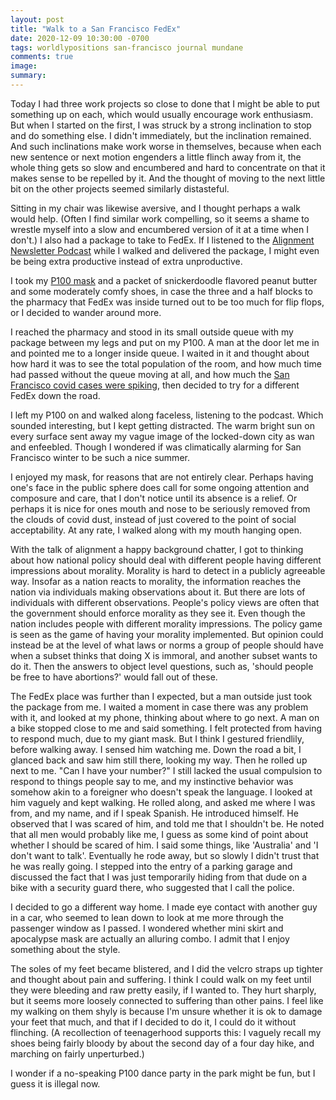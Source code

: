 ```yaml
---
layout: post
title: "Walk to a San Francisco FedEx"
date: 2020-12-09 10:30:00 -0700
tags: worldlypositions san-francisco journal mundane
comments: true
image:
summary:
---
```

Today I had three work projects so close to done that I might be able to put something up on each, which would usually encourage work enthusiasm. But when I started on the first, I was struck by a strong inclination to stop and do something else. I didn't immediately, but the inclination remained. And such inclinations make work worse in themselves, because when each new sentence or next motion engenders a little flinch away from it, the whole thing gets so slow and encumbered and hard to concentrate on that it makes sense to be repelled by it. And the thought of moving to the next little bit on the other projects seemed similarly distasteful.

Sitting in my chair was likewise aversive, and I thought perhaps a walk would help. (Often I find similar work compelling, so it seems a shame to wrestle myself into a slow and encumbered version of it at a time when I don't.)  I also had a package to take to FedEx. If I listened to the [Alignment Newsletter Podcast](https://alignment-newsletter.libsyn.com/) while I walked and delivered the package, I might even be being extra productive instead of extra unproductive.

I took my [P100 mask](https://worldspiritsockpuppet.com/2020/10/22/P100-PSA.html) and a packet of snickerdoodle flavored peanut butter and some moderately comfy shoes, in case the three and a half blocks to the pharmacy that FedEx was inside turned out to be too much for flip flops, or I decided to wander around more.

I reached the pharmacy and stood in its small outside queue with my package between my legs and put on my P100. A man at the door let me in and pointed me to a longer inside queue. I waited in it and thought about how hard it was to see the total population of the room, and how much time had passed without the queue moving at all, and how much the [San Francisco covid cases were spiking](https://data.sfgov.org/stories/s/dak2-gvuj), then decided to try for a different FedEx down the road.

I left my P100 on and walked along faceless, listening to the podcast. Which sounded interesting, but I kept getting distracted. The warm bright sun on every surface sent away my vague image of the locked-down city as wan and enfeebled. Though I wondered if was climatically alarming for San Francisco winter to be such a nice summer.

I enjoyed my mask, for reasons that are not entirely clear. Perhaps having one's face in the public sphere does call for some ongoing attention and composure and care, that I don't notice until its absence is a relief. Or perhaps it is nice for ones mouth and nose to be seriously removed from the clouds of covid dust, instead of just covered to the point of social acceptability. At any rate, I walked along with my mouth hanging open.

With the talk of alignment a happy background chatter, I got to thinking about how national policy should deal with different people having different impressions about morality. Morality is hard to detect in a publicly agreeable way. Insofar as a nation reacts to morality, the information reaches the nation via individuals making observations about it. But there are lots of individuals with different observations. People's policy views are often that the government should enforce morality as they see it. Even though the nation includes people with different morality impressions. The policy game is seen as the game of having your morality implemented. But opinion could instead be at the level of what laws or norms a group of people should have when a subset thinks that doing X is immoral, and another subset wants to do it. Then the answers to object level questions, such as, 'should people be free to have abortions?' would fall out of these.

The FedEx place was further than I expected, but a man outside just took the package from me. I waited a moment in case there was any problem with it, and looked at my phone, thinking about where to go next. A man on a bike stopped close to me and said something. I felt protected from having to respond much, due to my giant mask. But I think I gestured friendlily, before walking away. I sensed him watching me. Down the road a bit, I glanced back and saw him still there, looking my way. Then he rolled up next to me. "Can I have your number?" I still lacked the usual compulsion to respond to things people say to me, and my instinctive behavior was somehow akin to a foreigner who doesn't speak the language. I looked at him vaguely and kept walking. He rolled along, and asked me where I was from, and my name, and if I speak Spanish. He introduced himself. He observed that I was scared of him, and told me that I shouldn't be. He noted that all men would probably like me, I guess as some kind of point about whether I should be scared of him. I said some things, like 'Australia' and 'I don't want to talk'. Eventually he rode away, but so slowly I didn't trust that he was really going. I stepped into the entry of a parking garage and discussed the fact that I was just temporarily hiding from that dude on a bike with a security guard there, who suggested that I call the police.

I decided to go a different way home. I made eye contact with another guy in a car, who seemed to lean down to look at me more through the passenger window as I passed. I wondered whether mini skirt and apocalypse mask are actually an alluring combo. I admit that I enjoy something about the style.

The soles of my feet became blistered, and I did the velcro straps up tighter and thought about pain and suffering. I think I could walk on my feet until they were bleeding and raw pretty easily, if I wanted to. They hurt sharply, but it seems more loosely connected to suffering than other pains. I feel like my walking on them shyly is because I'm unsure whether it is ok to damage your feet that much, and that if  I decided to do it, I could do it without flinching. (A recollection of teenagerhood supports this: I vaguely recall my shoes being fairly bloody by about the second day of a four day hike, and marching on fairly unperturbed.)

I wonder if a no-speaking P100 dance party in the park might be fun, but I guess it is illegal now.
